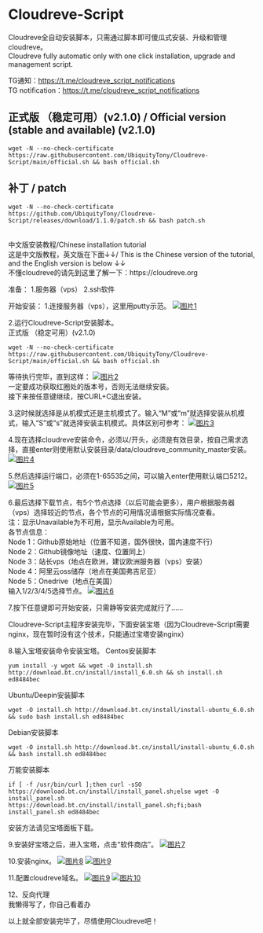 # Cloudreve-Script
Cloudreve全自动安装脚本，只需通过脚本即可傻瓜式安装、升级和管理cloudreve。<br>
Cloudreve fully automatic only with one click installation, upgrade and management script.

TG通知：https://t.me/cloudreve_script_notifications<br>
TG notification：https://t.me/cloudreve_script_notifications
## 正式版 （稳定可用）(v2.1.0) / Official version (stable and available) (v2.1.0)

```shell
wget -N --no-check-certificate https://raw.githubusercontent.com/UbiquityTony/Cloudreve-Script/main/official.sh && bash official.sh
```
## 补丁 / patch
```shell
wget -N --no-check-certificate https://github.com/UbiquityTony/Cloudreve-Script/releases/download/1.1.0/patch.sh && bash patch.sh
```
 <br>
中文版安装教程/Chinese installation tutorial<br>
这是中文版教程，英文版在下面↓↓/ This is the Chinese version of the tutorial, and the English version is below ↓↓<br>
不懂cloudreve的请先到这里了解一下：https://cloudreve.org

准备：
1.服务器（vps）   2.ssh软件

开始安装：
1.连接服务器（vps），这里用putty示范。
[![图片1](https://speedcloud.cf/api/v3/file/source/43406/1.png?sign=VtFLliTwsKX2UUwYRvHV56Xz9GJj-yPmTOlgNQsclbU%3D%3A0)](https://speedcloud.cf/api/v3/file/source/43406/1.png?sign=VtFLliTwsKX2UUwYRvHV56Xz9GJj-yPmTOlgNQsclbU%3D%3A0)

2.运行Cloudreve-Script安装脚本。<br>
正式版 （稳定可用）(v2.1.0)

```shell
wget -N --no-check-certificate https://raw.githubusercontent.com/UbiquityTony/Cloudreve-Script/main/official.sh && bash official.sh
```
等待执行完毕，直到这样：
[![图片2](https://speedcloud.cf/api/v3/file/source/43405/2.png?sign=koSgz3BfNU2virLNz00EDSa-c2BS-ZPC-y_qkgGfDZc%3D%3A0)](https://speedcloud.cf/api/v3/file/source/43405/2.png?sign=koSgz3BfNU2virLNz00EDSa-c2BS-ZPC-y_qkgGfDZc%3D%3A0)<br>
一定要成功获取红圈处的版本号，否则无法继续安装。<br>
接下来按任意键继续，按CURL+C退出安装。

3.这时候就选择是从机模式还是主机模式了。输入“M”或“m”就选择安装从机模式，输入“S”或“s”就选择安装主机模式。具体区别可参考：
[![图片3](https://speedcloud.cf/api/v3/file/source/43407/3.png?sign=LInqdyTWkh2S1V0n7ulm6kJFet6fkTbfre7pPcmsFVk%3D%3A0)](https://speedcloud.cf/api/v3/file/source/43407/3.png?sign=LInqdyTWkh2S1V0n7ulm6kJFet6fkTbfre7pPcmsFVk%3D%3A0)

4.现在选择cloudreve安装命令，必须以/开头，必须是有效目录，按自己需求选择，直接enter则使用默认安装目录/data/cloudreve_community_master安装。
[![图片4](https://speedcloud.cf/api/v3/file/source/43408/4.png?sign=WkVsw0Yxv_lVnSxhJmZG_0WdmhrE7oEFLpPAysLwYKI%3D%3A0)](https://speedcloud.cf/api/v3/file/source/43408/4.png?sign=WkVsw0Yxv_lVnSxhJmZG_0WdmhrE7oEFLpPAysLwYKI%3D%3A0)

5.然后选择运行端口，必须在1-65535之间，可以输入enter使用默认端口5212。
[![图片5](https://speedcloud.cf/api/v3/file/source/43409/5.png?sign=U77Hcnq6fzCMGknnkCrBoEdbCatJt1rfcpELDD3QRuA%3D%3A0)](https://speedcloud.cf/api/v3/file/source/43409/5.png?sign=U77Hcnq6fzCMGknnkCrBoEdbCatJt1rfcpELDD3QRuA%3D%3A0)

6.最后选择下载节点，有5个节点选择（以后可能会更多），用户根据服务器（vps）选择较近的节点，各个节点的可用情况请根据实际情况查看。<br>
注：显示Unavailable为不可用，显示Available为可用。<br>
各节点信息：<br>
Node 1：Github原始地址（位置不知道，国外很快，国内速度不行）<br>
Node 2：Github镜像地址（速度、位置同上）<br>
Node 3：站长vps（地点在欧洲，建议欧洲服务器（vps）安装）<br>
Node 4：阿里云oss储存（地点在美国弗吉尼亚）<br>
Node 5：Onedrive（地点在美国）<br>
输入1/2/3/4/5选择节点。
[![图片6](https://speedcloud.cf/api/v3/file/source/43410/6.png?sign=X1Q9fvAf2Mp3wFartbsC1mV_yfRlLvJuPxSwEOT2t_A%3D%3A0)](https://speedcloud.cf/api/v3/file/source/43410/6.png?sign=X1Q9fvAf2Mp3wFartbsC1mV_yfRlLvJuPxSwEOT2t_A%3D%3A0)

7.按下任意键即可开始安装，只需静等安装完成就行了……<br>

Cloudreve-Script主程序安装完毕，下面安装宝塔（因为Cloudreve-Script需要nginx，现在暂时没有这个技术，只能通过宝塔安装nginx）

8.输入宝塔安装命令安装宝塔。
Centos安装脚本

```shell
yum install -y wget && wget -O install.sh http://download.bt.cn/install/install_6.0.sh && sh install.sh ed8484bec
```
Ubuntu/Deepin安装脚本

```shell
wget -O install.sh http://download.bt.cn/install/install-ubuntu_6.0.sh && sudo bash install.sh ed8484bec
```
Debian安装脚本

```shell
wget -O install.sh http://download.bt.cn/install/install-ubuntu_6.0.sh && bash install.sh ed8484bec
```
万能安装脚本

```shell
if [ -f /usr/bin/curl ];then curl -sSO https://download.bt.cn/install/install_panel.sh;else wget -O install_panel.sh https://download.bt.cn/install/install_panel.sh;fi;bash install_panel.sh ed8484bec
```
安装方法请见宝塔面板下载。

9.安装好宝塔之后，进入宝塔，点击“软件商店”。
[![图片7](https://speedcloud.cf/api/v3/file/source/43411/7.png?sign=CE9popXc67p9Eplhc4uxOAlr1mHRMPGQ7v9lWjMBA1U%3D%3A0)](https://speedcloud.cf/api/v3/file/source/43411/7.png?sign=CE9popXc67p9Eplhc4uxOAlr1mHRMPGQ7v9lWjMBA1U%3D%3A0)

10.安装nginx。
[![图片8](https://speedcloud.cf/api/v3/file/source/43412/8.png?sign=Gpuu6lizAekke35R-DlUXVGWvnhDhASE-gMYhrH4b9c%3D%3A0)](https://speedcloud.cf/api/v3/file/source/43412/8.png?sign=Gpuu6lizAekke35R-DlUXVGWvnhDhASE-gMYhrH4b9c%3D%3A0)
[![图片9](https://speedcloud.cf/api/v3/file/source/43535/image_2022-07-09_19-47-26.png?sign=DBZVF1cOnkMsAEvtOjbcBl65qL85JGa4SggAVVEGuNg%3D%3A0)](https://speedcloud.cf/api/v3/file/source/43535/image_2022-07-09_19-47-26.png?sign=DBZVF1cOnkMsAEvtOjbcBl65qL85JGa4SggAVVEGuNg%3D%3A0)

11.配置cloudreve域名。
[![图片9](https://speedcloud.cf/api/v3/file/source/43535/image_2022-07-09_19-47-26.png?sign=DBZVF1cOnkMsAEvtOjbcBl65qL85JGa4SggAVVEGuNg%3D%3A0)](https://speedcloud.cf/api/v3/file/source/43535/image_2022-07-09_19-47-26.png?sign=DBZVF1cOnkMsAEvtOjbcBl65qL85JGa4SggAVVEGuNg%3D%3A0)
[![图片10](https://speedcloud.cf/api/v3/file/source/43536/image_2022-07-09_19-47-51.png?sign=WTpMXP2oU4ibx5Bhugqa_c4PajOMY0er5yiJvgpkh0M%3D%3A0)](https://speedcloud.cf/api/v3/file/source/43536/image_2022-07-09_19-47-51.png?sign=WTpMXP2oU4ibx5Bhugqa_c4PajOMY0er5yiJvgpkh0M%3D%3A0)

12、反向代理<br>
   我懒得写了，你自己看着办

以上就全部安装完毕了，尽情使用Cloudreve吧！
